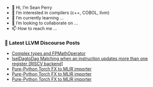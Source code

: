 - 👋 Hi, I’m Sean Perry
- 👀 I’m interested in compilers (c++, COBOL, llvm)
- 🌱 I’m currently learning ...
- 💞️ I’m looking to collaborate on ...
- 📫 How to reach me ...

<!---
s66perry/s66perry is a ✨ special ✨ repository because its `README.md` (this file) appears on your GitHub profile.
You can click the Preview link to take a look at your changes.
--->
### 📕 Latest LLVM Discourse Posts

<!-- DISCOURSE-LLVM:START -->
- [Complex types and FPMathOperator](https://discourse.llvm.org/t/complex-types-and-fpmathoperator/70254#post_10)
- [IselDagtoDag Matching when an instruction updates more than one register [RISCV backend]](https://discourse.llvm.org/t/iseldagtodag-matching-when-an-instruction-updates-more-than-one-register-riscv-backend/70336#post_1)
- [Pure-Python Torch FX to MLIR importer](https://discourse.llvm.org/t/pure-python-torch-fx-to-mlir-importer/70333#post_3)
- [Pure-Python Torch FX to MLIR importer](https://discourse.llvm.org/t/pure-python-torch-fx-to-mlir-importer/70333#post_2)
- [Pure-Python Torch FX to MLIR importer](https://discourse.llvm.org/t/pure-python-torch-fx-to-mlir-importer/70333#post_1)
<!-- DISCOURSE-LLVM:END -->
